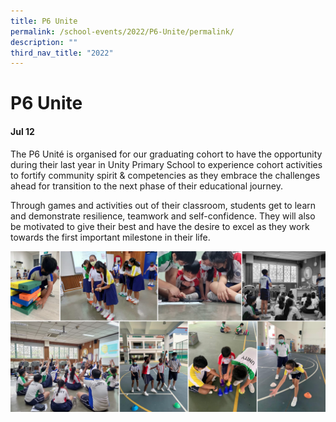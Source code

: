 ```yaml
---
title: P6 Unite
permalink: /school-events/2022/P6-Unite/permalink/
description: ""
third_nav_title: "2022"
---
```

# P6 Unite

#### Jul 12

The P6 Unité is organised for our graduating cohort to have the opportunity during their last year in Unity Primary School to experience cohort activities to fortify community spirit & competencies as they embrace the challenges ahead for transition to the next phase of their educational journey. 

Through games and activities out of their classroom, students get to learn and demonstrate resilience, teamwork and self-confidence. They will also be motivated to give their best and have the desire to excel as they work towards the first important milestone in their life.

![](/images/P6.png)